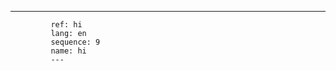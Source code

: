 ---
             ref: hi
             lang: en
             sequence: 9
             name: hi
             ---